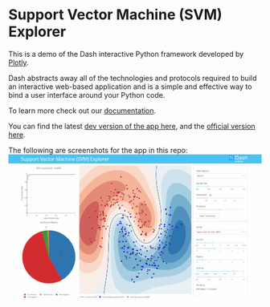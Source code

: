 # Support Vector Machine (SVM) Explorer

This is a demo of the Dash interactive Python framework developed by [Plotly](https://plot.ly/).

Dash abstracts away all of the technologies and protocols required to build an interactive web-based application and is a simple and effective way to bind a user interface around your Python code.

To learn more check out our [documentation](https://plot.ly/dash).

You can find the latest [dev version of the app here](https://dash-svm-dev.herokuapp.com/),
and the [official version here](https://dash-svm.herokuapp.com/).

The following are screenshots for the app in this repo:
![animated1](images/animated1.gif)
